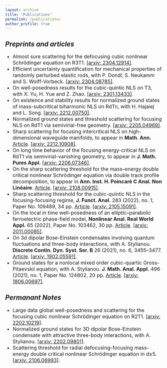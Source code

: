 ```yaml
---
layout: archive
title: "Publications"
permalink: /publications/
author_profile: true
---
```


<h2><em>Preprints and articles</em></h2>
<ul><font size="3">

<li>Almost sure scattering for the defocusing cubic nonlinear Schrödinger equation on R3T1. <a href="https://arxiv.org/abs/2304.12914">[arxiv: 2304.12914]</a>.</li>

<li>Efficient uncertainty quantification for mechanical properties of randomly perturbed elastic rods, with P. Dondl, S. Neukamm and S. Wolff-Vorbeck. <a href="https://arxiv.org/abs/2304.08785">[arxiv: 2304.08785]</a>. </li> 

<li>On well-posedness results for the cubic-quintic NLS on T3, with X. Yu, H. Yue and Z. Zhao. <a href="https://arxiv.org/abs/2301.13433">[arxiv: 2301.13433]</a>. </li>

<li>On existence and stability results for normalized ground states of mass-subcritical biharmonic NLS on RdTn, with H. Hajaiej and L. Song. <a href="https://arxiv.org/abs/2212.00750">[arxiv: 2212.00750]</a>. </li>

<li>Normalized ground states and threshold scattering for focusing NLS on RdT1 via semivirial-free geometry. <a href="https://arxiv.org/abs/2205.04969">[arxiv: 2205.04969]</a>. </li>

<li>Sharp scattering for focusing intercritical NLS on high-dimensional waveguide manifolds, to appear in <b>Math. Ann.</b> <a href="https://link.springer.com/article/10.1007/s00208-023-02636-4">Article</a>. <a href="https://arxiv.org/abs/2212.10908">[arxiv: 2212.10908]</a>. </li>

<li>On long time behavior of the focusing energy-critical NLS on RdT1 via semivirial-vanishing geometry, to appear in <b>J. Math. Pures Appl.</b>  <a href="https://arxiv.org/abs/2206.07346">[arxiv: 2206.07346]</a>. </li>

<li>On the sharp scattering threshold for the mass–energy double critical nonlinear Schrödinger equation via double track profile decomposition, to appear in <b>Ann. Inst. H. Poincaré C Anal. Non Linéaire</b>. <a href="https://ems.press/journals/aihpc/articles/9019654">Article</a>. <a href="https://arxiv.org/abs/2108.00915">[arxiv: 2108.00915]</a>. </li>

<li>Sharp scattering threshold for the cubic-quintic NLS in the focusing-focusing regime, <b>J. Funct. Anal.</b> 283 (2022), no. 1, Paper No. 109489, 34 pp. <a href="https://www.sciencedirect.com/science/article/abs/pii/S0022123622001094?via%3Dihub">Article</a>. <a href="https://arxiv.org/abs/2105.15091">[arxiv: 2105.15091]</a>. </li>

<li>On the local in time well-posedness of an elliptic–parabolic ferroelectric phase-field model, <b>Nonlinear Anal. Real World Appl.</b> 65 (2022), Paper No. 103462, 30 pp. <a href="https://www.sciencedirect.com/science/article/abs/pii/S1468121821001711">Article</a>. <a href="https://arxiv.org/abs/2011.00085">[arxiv: 2011.00085]</a>. </li>

<li>On 3d dipolar Bose-Einstein condensates involving quantum fluctuations and three-body interactions, with A. Stylianou. <b>Discrete Contin. Dyn. Syst. Ser. B</b> 26 (2021), no. 6, 3455–3477. <a href="https://www.aimsciences.org/article/doi/10.3934/dcdsb.2020239">Article</a>. <a href="https://arxiv.org/abs/1902.05591">[arxiv: 1902.05591]</a>. </li>

<li>Ground states for a nonlocal mixed order cubic-quartic Gross-Pitaevskii equation, with A. Stylianou. <b>J. Math. Anal. Appl.</b> 496 (2021), no. 1, Paper No. 124802, 20 pp. <a href="https://www.sciencedirect.com/science/article/abs/pii/S0022247X20309653">Article</a>. <a href="https://arxiv.org/abs/1806.00697">[arxiv: 1806.00697]</a>. </li>

  </font></ul>


<h2><em>Permanant Notes</em></h2>


<ul><font size="3">

<li> Large data global well-posedness and scattering for the focusing cubic nonlinear Schrödinger equation on R2T1. <a href="https://arxiv.org/abs/2202.10219">[arxiv: 2202.10219]</a>. </li>

<li> Normalized ground states for 3D dipolar Bose-Einstein condensate with attractive three-body interactions, with A. Stylianou. <a href="https://arxiv.org/abs/2202.09801">[arxiv: 2202.09801]</a>. </li>

<li> Scattering threshold for radial defocusing-focusing mass-energy double critical nonlinear Schrödinger equation in d≥5. <a href="https://arxiv.org/abs/2106.06993">[arxiv: 2106.06993]</a>. </li>

</font></ul>

